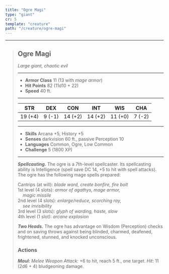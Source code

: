 ```yaml
---
title: "Ogre Magi"
type: "giant"
cr: 5
template: "creature"
path: "/creature/ogre-magi"
---
```


___
>
> ## Ogre Magi
>*Large giant, chaotic evil*
> ___
>
> - **Armor Class** 11 (13 with *mage armor*)
> - **Hit Points**  82 (11d10 + 22)
> - **Speed** 40 ft.
>___
>
>|STR|DEX|CON|INT|WIS|CHA|
>|:---:|:---:|:---:|:---:|:---:|:---:|
>|19 (+4)| 9 (-1)| 14 (+2)| 14 (+2)|  11 (+0)|    7 (-2)|
>___
>
> - **Skills** Arcana +5, History +5
> - **Senses** darkvision 60 ft., passive Perception 10
> - **Languages** Common, Ogre, Low Common
> - **Challenge** 5 (1800 XP)
> ___
>
> ***Spellcasting.*** The ogre is a 7th-level spellcaster. Its spellcasting ability is Intelligence (spell save DC 14, +5 to hit with spell attacks). The ogre has the following mage spells prepared:
>
> Cantrips (at will): *blade ward, create bonfire, fire bolt*
> <br> 1st level (4 slots): *armor of agathys, mage armor, <br>&nbsp;&nbsp;&nbsp; magic missile*
> <br> 2nd level (4 slots): *enlarge/reduce, scorching ray, <br>&nbsp;&nbsp;&nbsp; see invisibility*
> <br> 3rd level (3 slots): *glyph of warding, haste, slow*
> <br> 4th level (1 slot): *arcane explosion*
>
>***Two Heads.*** The ogre has advantage on Wisdom (Perception) checks and on saving throws against being blinded, charmed, deafened, frightened, stunned, and knocked unconscious.
>
> ### Actions
> ***Maul:*** *Melee Weapon Attack:* +6 to hit, reach 5 ft., one target. *Hit:* 11 (2d6 + 4) bludgeoning damage.
